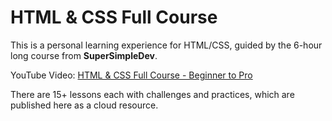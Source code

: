 # HTML & CSS Full Course
This is a personal learning experience for HTML/CSS, guided by the 6-hour long course from **SuperSimpleDev**.

YouTube Video: [HTML & CSS Full Course - Beginner to Pro](https://www.youtube.com/watch?v=G3e-cpL7ofc&list=PLo5G_VoYG5JBB_lO2EnT_DuvKt968WoGd "HTML & CSS Full Course - Beginner to Pro")

There are 15+ lessons each with challenges and practices, which are published here as a cloud resource.
